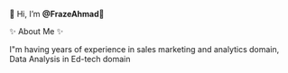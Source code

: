 👋 Hi, I’m **@FrazeAhmad**👋

✨ About Me ✨

I"m having years of experience in sales marketing and analytics domain, Data Analysis in Ed-tech domain
